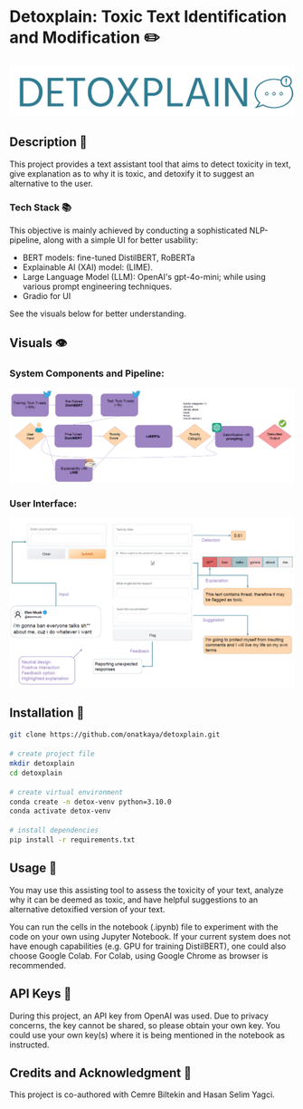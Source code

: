 # Detoxplain: Toxic Text Identification and Modification ✏️

![Detoxplain](images/detoxplain_logo.PNG "Our Logo")

## Description 🤖
This project provides a text assistant tool that aims to detect toxicity in text, give explanation as to why it is toxic, and detoxify it to suggest an alternative to the user.

### Tech Stack 📚
This objective is mainly achieved by conducting a sophisticated NLP-pipeline, along with a simple UI for better usability:
- BERT models: fine-tuned DistilBERT, RoBERTa
- Explainable AI (XAI) model: (LIME).
- Large Language Model (LLM): OpenAI's gpt-4o-mini; while using various prompt engineering techniques.
- Gradio for UI


See the visuals below for better understanding.

## Visuals 👁

### System Components and Pipeline:

![Pipeline](images/pipeline_components.PNG "System Components and Pipeline")

### User Interface:

![Pipeline](images/user_interface.PNG "User Interface")

## Installation 🔧

```bash
git clone https://github.com/onatkaya/detoxplain.git

# create project file
mkdir detoxplain
cd detoxplain

# create virtual environment
conda create -n detox-venv python=3.10.0
conda activate detox-venv

# install dependencies
pip install -r requirements.txt
```

## Usage 🤳
You may use this assisting tool to assess the toxicity of your text, analyze why it can be deemed as toxic, and have helpful suggestions to an alternative detoxified version of your text.

You can run the cells in the notebook (.ipynb) file to experiment with the code on your own using Jupyter Notebook. If your current system does not have enough capabilities (e.g. GPU for training DistilBERT), one could also choose Google Colab. For Colab, using Google Chrome as browser is recommended.

## API Keys 🔑
During this project, an API key from OpenAI was used. Due to privacy concerns, the key cannot be shared, so please obtain your own key. You could use your own key(s) where it is being mentioned in the notebook as instructed.

## Credits and Acknowledgment 👾
This project is co-authored with Cemre Biltekin and Hasan Selim Yagci.
